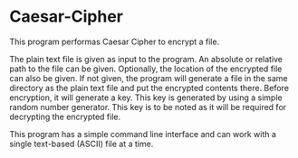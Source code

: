 # Caesar-Cipher
This program performas Caesar Cipher to encrypt a file.

The plain text file is given as input to the program. An absolute or relative path to the file can be given. Optionally, the location of the encrypted file can also be given. If not given, the program will generate a file in the same directory as the plain text file and put the encrypted contents there.
Before encryption, it will generate a key. This key is generated by using a simple random number generator. This key is to be noted as it will be required for decrypting the encrypted file.

This program has a simple command line interface and can work with a single text-based (ASCII) file at a time.
